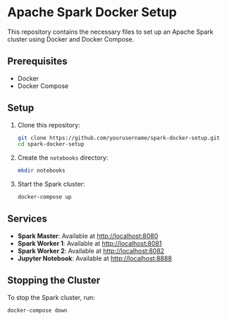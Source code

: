 # Apache Spark Docker Setup

This repository contains the necessary files to set up an Apache Spark cluster using Docker and Docker Compose.

## Prerequisites

- Docker
- Docker Compose

## Setup

1. Clone this repository:

    ```sh
    git clone https://github.com/yourusername/spark-docker-setup.git
    cd spark-docker-setup
    ```

2. Create the `notebooks` directory:

    ```sh
    mkdir notebooks
    ```

3. Start the Spark cluster:

    ```sh
    docker-compose up
    ```

## Services

- **Spark Master**: Available at [http://localhost:8080](http://localhost:8080)
- **Spark Worker 1**: Available at [http://localhost:8081](http://localhost:8081)
- **Spark Worker 2**: Available at [http://localhost:8082](http://localhost:8082)
- **Jupyter Notebook**: Available at [http://localhost:8888](http://localhost:8888)

## Stopping the Cluster

To stop the Spark cluster, run:

```sh
docker-compose down
